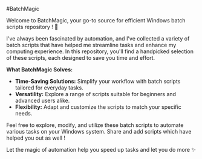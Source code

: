 #BatchMagic

Welcome to BatchMagic, your go-to source for efficient Windows batch scripts repository ! 🚀

I've always been fascinated by automation, and I've collected a variety of batch scripts that have helped me streamline tasks and enhance my computing experience. In this repository, you'll find a handpicked selection of these scripts, each designed to save you time and effort.

**What BatchMagic Solves:**

-   **Time-Saving Solutions:** Simplify your workflow with batch scripts tailored for everyday tasks.
-   **Versatility:** Explore a range of scripts suitable for beginners and advanced users alike.
-   **Flexibility:** Adapt and customize the scripts to match your specific needs.

Feel free to explore, modify, and utilize these batch scripts to automate various tasks on your Windows system. Share and add scripts which have helped you out as well !

Let the magic of automation help you speed up tasks and let you do more ✨
